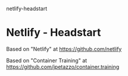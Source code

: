 netlify-headstart

# Netlify - Headstart

Based on "Netlify" at https://github.com/netlify

Based on "Container Training" at https://github.com/jpetazzo/container.training
